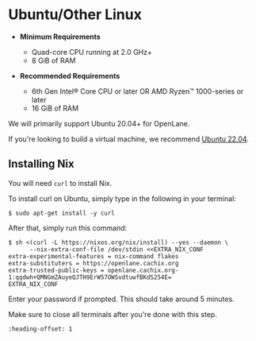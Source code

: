 # Ubuntu/Other Linux

* **Minimum Requirements**
    * Quad-core CPU running at 2.0 GHz+
    * 8 GiB of RAM
    
* **Recommended Requirements**
    * 6th Gen Intel® Core CPU or later OR AMD Ryzen™️ 1000-series or later
    * 16 GiB of RAM

We will primarily support Ubuntu 20.04+ for OpenLane.

If you're looking to build a virtual machine, we recommend [Ubuntu 22.04](https://releases.ubuntu.com/jammy/).

## Installing Nix

You will need `curl` to install Nix.

To install curl on Ubuntu, simply type in the following in your terminal:

```console
$ sudo apt-get install -y curl
```

After that, simply run this command:

```console
$ sh <(curl -L https://nixos.org/nix/install) --yes --daemon \
      --nix-extra-conf-file /dev/stdin <<EXTRA_NIX_CONF
extra-experimental-features = nix-command flakes
extra-substituters = https://openlane.cachix.org
extra-trusted-public-keys = openlane.cachix.org-1:qqdwh+QMNGmZAuyeQJTH9ErW57OWSvdtuwfBKdS254E=
EXTRA_NIX_CONF
```

Enter your password if prompted. This should take around 5 minutes.

Make sure to close all terminals after you're done with this step.

```{include} _common.md
:heading-offset: 1
```

